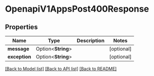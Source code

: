 # OpenapiV1AppsPost400Response

## Properties

Name | Type | Description | Notes
------------ | ------------- | ------------- | -------------
**message** | Option<**String**> |  | [optional]
**exception** | Option<**String**> |  | [optional]

[[Back to Model list]](../README.md#documentation-for-models) [[Back to API list]](../README.md#documentation-for-api-endpoints) [[Back to README]](../README.md)


